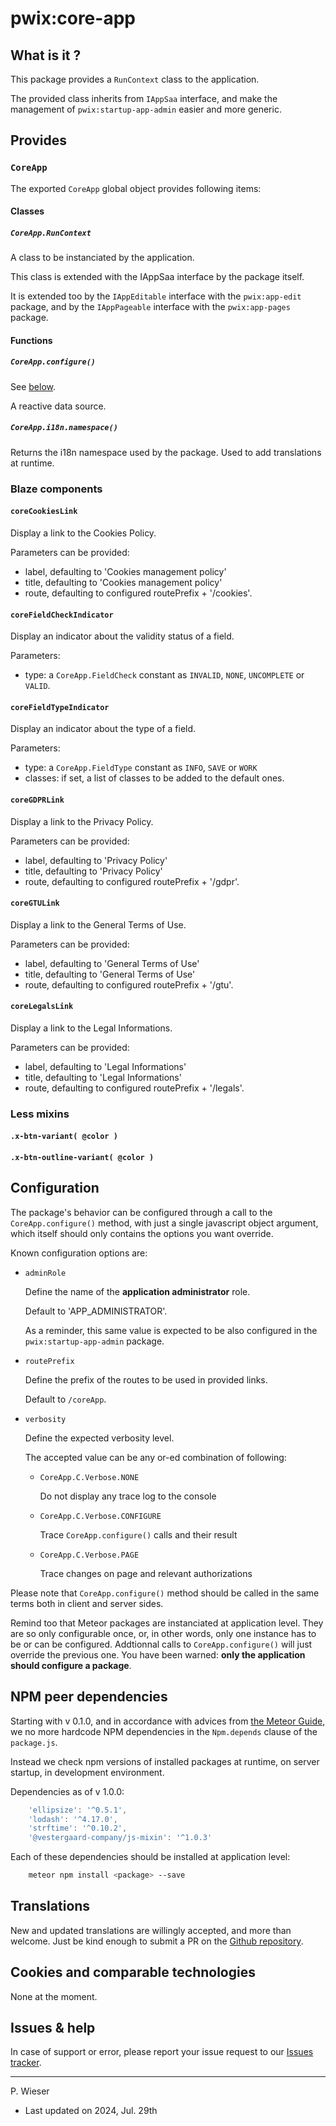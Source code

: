# pwix:core-app

## What is it ?

This package provides a `RunContext` class to the application.

The provided class inherits from `IAppSaa` interface, and make the management of `pwix:startup-app-admin` easier and more generic.

## Provides

### `CoreApp`

The exported `CoreApp` global object provides following items:

#### Classes

##### `CoreApp.RunContext`

A class to be instanciated by the application.

This class is extended with the IAppSaa interface by the package itself.

It is extended too by the `IAppEditable` interface with the `pwix:app-edit` package, and by the `IAppPageable` interface with the `pwix:app-pages` package.

#### Functions

##### `CoreApp.configure()`

See [below](#configuration).

A reactive data source.

##### `CoreApp.i18n.namespace()`

Returns the i18n namespace used by the package. Used to add translations at runtime.

### Blaze components

#### `coreCookiesLink`

Display a link to the Cookies Policy.

Parameters can be provided:

- label, defaulting to 'Cookies management policy'
- title, defaulting to 'Cookies management policy'
- route, defaulting to configured routePrefix + '/cookies'.

#### `coreFieldCheckIndicator`

Display an indicator about the validity status of a field.

Parameters:

- type: a `CoreApp.FieldCheck` constant as `INVALID`, `NONE`, `UNCOMPLETE` or `VALID`.

#### `coreFieldTypeIndicator`

Display an indicator about the type of a field.

Parameters:

- type: a `CoreApp.FieldType` constant as `INFO`, `SAVE` or `WORK`
- classes: if set, a list of classes to be added to the default ones.

#### `coreGDPRLink`

Display a link to the Privacy Policy.

Parameters can be provided:

- label, defaulting to 'Privacy Policy'
- title, defaulting to 'Privacy Policy'
- route, defaulting to configured routePrefix + '/gdpr'.

#### `coreGTULink`

Display a link to the General Terms of Use.

Parameters can be provided:

- label, defaulting to 'General Terms of Use'
- title, defaulting to 'General Terms of Use'
- route, defaulting to configured routePrefix + '/gtu'.

#### `coreLegalsLink`

Display a link to the Legal Informations.

Parameters can be provided:

- label, defaulting to 'Legal Informations'
- title, defaulting to 'Legal Informations'
- route, defaulting to configured routePrefix + '/legals'.

### Less mixins

#### `.x-btn-variant( @color )`

#### `.x-btn-outline-variant( @color )`

## Configuration

The package's behavior can be configured through a call to the `CoreApp.configure()` method, with just a single javascript object argument, which itself should only contains the options you want override.

Known configuration options are:

- `adminRole`

    Define the name of the **application administrator** role.

    Default to 'APP_ADMINISTRATOR'.

    As a reminder, this same value is expected to be also configured in the `pwix:startup-app-admin` package.

- `routePrefix`

    Define the prefix of the routes to be used in provided links.

    Default to `/coreApp`.

- `verbosity`

    Define the expected verbosity level.

    The accepted value can be any or-ed combination of following:

    - `CoreApp.C.Verbose.NONE`

        Do not display any trace log to the console

    - `CoreApp.C.Verbose.CONFIGURE`

        Trace `CoreApp.configure()` calls and their result

    - `CoreApp.C.Verbose.PAGE`

        Trace changes on page and relevant authorizations

Please note that `CoreApp.configure()` method should be called in the same terms both in client and server sides.

Remind too that Meteor packages are instanciated at application level. They are so only configurable once, or, in other words, only one instance has to be or can be configured. Addtionnal calls to `CoreApp.configure()` will just override the previous one. You have been warned: **only the application should configure a package**.

## NPM peer dependencies

Starting with v 0.1.0, and in accordance with advices from [the Meteor Guide](https://guide.meteor.com/writing-atmosphere-packages.html#peer-npm-dependencies), we no more hardcode NPM dependencies in the `Npm.depends` clause of the `package.js`.

Instead we check npm versions of installed packages at runtime, on server startup, in development environment.

Dependencies as of v 1.0.0:

```js
    'ellipsize': '^0.5.1',
    'lodash': '^4.17.0',
    'strftime': '^0.10.2',
    '@vestergaard-company/js-mixin': '^1.0.3'
```

Each of these dependencies should be installed at application level:

```sh
    meteor npm install <package> --save
```

## Translations

New and updated translations are willingly accepted, and more than welcome. Just be kind enough to submit a PR on the [Github repository](https://github.com/trychlos/pwix-core-app/pulls).

## Cookies and comparable technologies

None at the moment.

## Issues & help

In case of support or error, please report your issue request to our [Issues tracker](https://github.com/trychlos/pwix-core-app/issues).

---
P. Wieser
- Last updated on 2024, Jul. 29th
